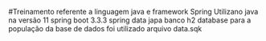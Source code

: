 #Treinamento referente a linguagem java e framework Spring
Utilizano java na versão 11
spring boot 3.3.3
spring data japa
banco h2 database
para a população da base de dados foi utilizado arquivo data.sqk
